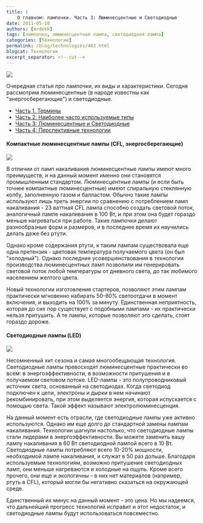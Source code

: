 ```yaml
---
title: |
    О главном: лампочки. Часть 3: Люминесцентные и Светодиодные
date: 2011-05-10
authors: [mrdekk]
tags: [лампочка, люминесцентная лампа, светодиодная лампа]
categories: [Технологии]
permalink: /blog/technologies/463.html
blogcat: Технологии
excerpt_separator: <!--cut-->
---
```



![](http://itw66.ru/uploads/images/00/00/01/2011/05/10/a53456.jpg)


Очередная статья про лампочки, их виды и характеристики. Сегодня рассмотрим люминесцентные (в народе известны как "энергосберегающие") и светодиодные.

<!--cut-->

- [Часть 1. Термины](http://itw66.ru/blog/technologies/458.html)
- [Часть 2: Наиболее часто используемые типы](http://itw66.ru/blog/technologies/461.html)
- [Часть 3: Люминесцентные и Светодиодные](http://itw66.ru/blog/technologies/463.html)
- [Часть 4: Перспективные технологии](http://itw66.ru/blog/technologies/466.html)




#### Компактные люминесцентные лампы (CFL, энергосберегающие)



![](http://itw66.ru/uploads/images/00/00/01/2011/05/10/768c03.jpg)


В отличии от ламп накаливания люминесцентные лампы имеют много преимуществ, и на данный момент именно они становятся промышленным стандартом. Люминесцентные лампы (и если быть точнее компактные люминесцентные) имеют спиральную стеклянную колбу, заполненную газом и балластом. Обычно такие лампы используют лишь треть энергии по сравнению с потреблением ламп накаливания - 23 ваттная CFL лампа способно создать световой поток, аналогичный лампе накаливания в 100 Вт, и при этом она будет гораздо меньше нагреваться при работе. Такие лампочки делают разнообразные форм и размеров, и в последнее время их научились делать даже без ртути.

Однако кроме содержания ртути, к таким лампам существовала еще одна претензия - цветовая температура получаемого цвета (он был "холодный"). Однако последние усовершенствования в технологии производства люминесцентных ламп позволили им генерировать световой поток любой температуры от дневного света, до так любимого населением желтого цвета. 

Новый технологии изготовления стартеров, позволяют этим лампам практически мгновенно набирать 50-60% светоотдачи в момент включения, и выходить на 100% за минуту. Единственная неприятность, которая до сих пор существует с подобными лампами - их практически нельзя притушить. А те лампы, которые позволяют это сделать, стоят гораздо дороже.

#### Светодиодные лампы (LED)



![](http://itw66.ru/uploads/images/00/00/01/2011/05/10/44c259.jpg)


Несомненный хит сезона и самая многообещающая технология. Светодиодные лампы превосходят люминесцентные практически во всем: в энергоэффективности, в возможности притушения и в получаемом световом потоке. LED-лампы - это полупроводниковый источник света, основанный на светодиодах. Когда светодиод подключен к цепи, электроны и дырки в нем начинают рекомбинировать, при этом выделяется энергия, которая испускается с помощью света. Такой эффект называют электролюминесценция. 

На данный момент есть отрасли, где светодиодные лампы уже активно используются. Однако им еще долго до стандартной замены лампам накаливания. Технологии шагнули настолько, что светодиодные лампы стали лидерами в энергоэффективности. Вы можете заменить вашу лампу накаливания в 60 Вт светодиодной лампой всего в 10 Вт. Светодиодные лампы потребляют всего 10-20% мощности, необходимой лампе накаливания, и служат в 50 раз дольше. Благодаря используемым технологиям, возможно притушение светодиодных ламп, они меньше нагреваются и холодные на ощупь. Кроме всего прочего, они еще и экологичны - в них нет материалов (например, ртуть в CFL), который могли бы негативно сказаться на окружающей среде.

Единственный их минус на данный момент - это цена. Но мы надеемся, что дальнейший прогресс технологий исправит и этот недостаток, и светодиодные лампы будут использоваться повсеместно.
